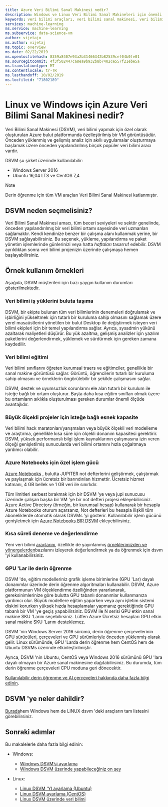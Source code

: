 ```yaml
---
title: Azure Veri Bilimi Sanal Makinesi nedir?
description: Windows ve Linux Veri Bilimi Sanal Makineleri için önemli analiz senaryoları ve bileşenler.
keywords: veri bilimi araçları, veri bilimi sanal makinesi, veri bilimi için araçlar, linux veri bilimi
services: machine-learning
ms.service: machine-learning
ms.subservice: data-science-vm
author: vijetajo
ms.author: vijetaj
ms.topic: overview
ms.date: 02/22/2019
ms.openlocfilehash: 8359a8407e93a2b31466342b82539cef04b0fe01
ms.sourcegitcommit: 4f3f502447ca8ea9b932b8b7402ce557f21ebe5a
ms.translationtype: MT
ms.contentlocale: tr-TR
ms.lasthandoff: 10/02/2019
ms.locfileid: "71802189"
---
```

# <a name="what-is-the-azure-data-science-virtual-machine-for-linux-and-windows"></a>Linux ve Windows için Azure Veri Bilimi Sanal Makinesi nedir?

Veri Bilimi Sanal Makinesi (DSVM), veri bilimi yapmak için özel olarak oluşturulan Azure bulut platformunda özelleştirilmiş bir VM görüntüsüdür. Önceden yüklenmiş ve gelişmiş analiz için akıllı uygulamalar oluşturmaya başlamak üzere önceden yapılandırılmış birçok popüler veri bilimi aracı vardır. 

DSVM şu şirket üzerinde kullanılabilir:
+ Windows Server 2016
+ Ubuntu 16,04 LTS ve CentOS 7,4

> [!NOTE]
> Derin öğrenme için tüm VM araçları Veri Bilimi Sanal Makinesi katlanmıştır. 


## <a name="why-choose-the-dsvm"></a>DSVM neden seçmelisiniz?
Veri Bilimi Sanal Makinesi amacı, tüm beceri seviyeleri ve sektör genelinde, önceden yapılandırılmış bir veri bilimi ortamı sayesinde veri uzmanları sağlamaktır. Kendi kendinize benzer bir çalışma alanı kullanmak yerine, bir DSVM sağlayabilirsiniz. Bu seçenek, yükleme, yapılandırma ve paket yönetim işlemlerinde günlerinizi veya hatta _haftaları_ tasarruf edebilir. DSVM ayrıldıktan sonra veri bilimi projenizin üzerinde çalışmaya hemen başlayabilirsiniz.

## <a name="sample-use-cases"></a>Örnek kullanım örnekleri

Aşağıda, DSVM müşterileri için bazı yaygın kullanım durumları gösterilmektedir.

### <a name="moving-data-science-workloads-to-the-cloud"></a>Veri bilimi iş yüklerini buluta taşıma

DSVM, bir ekipte bulunan tüm veri bilimlerinin denemeleri doğrulamak ve işbirliğini yükseltmek için tutarlı bir kuruluma sahip olmasını sağlamak üzere yerel masaüstlerini yönetilen bir bulut Desktop ile değiştirmek isteyen veri bilimi ekipleri için bir temel yapılandırma sağlar. Ayrıca, sysadmin yükünü azaltarak maliyetleri düşürür. Bu yük azaltma, gelişmiş analizler için yazılım paketlerini değerlendirmek, yüklemek ve sürdürmek için gereken zamana kaydedilir.

### <a name="data-science-training-and-education"></a>Veri bilimi eğitimi
Veri bilimi sınıflarını öğreten kurumsal traers ve eğitimciler, genellikle bir sanal makine görüntüsü sağlar. Görüntü, öğrencilerin tutarlı bir kuruluma sahip olmasını ve örneklerin öngörülebilir bir şekilde çalışmasını sağlar. 

DSVM, destek ve uyumsuzluk sorunlarını ele alan tutarlı bir kurulum ile isteğe bağlı bir ortam oluşturur. Başta daha kısa eğitim sınıfları olmak üzere bu ortamların sıklıkla oluşturulması gereken durumlar önemli ölçüde avantajlıdır.

### <a name="on-demand-elastic-capacity-for-large-scale-projects"></a>Büyük ölçekli projeler için isteğe bağlı esnek kapasite
Veri bilimi hack maratonları/yarışmaları veya büyük ölçekli veri modelleme ve araştırma, genellikle kısa süre için ölçekli donanım kapasitesi gerektirir. DSVM, yüksek performanslı bilgi işlem kaynaklarının çalışmasına izin veren ölçeği genişletilmiş sunucularda veri bilimi ortamını hızla çoğaltmaya yardımcı olabilir.

### <a name="custom-compute-power-for-azure-notebooks"></a>Azure Notebooks için özel işlem gücü
[Azure Notebooks](../../notebooks/azure-notebooks-overview.md) , bulutta JUPITER not defterlerini geliştirmek, çalıştırmak ve paylaşmak için ücretsiz bir barındırılan hizmettir. Ücretsiz hizmet katmanı, 4 GB bellek ve 1 GB veri ile sınırlıdır. 

Tüm limitleri serbest bırakmak için bir DSVM 'ye veya jupi sunucusu üzerinde çalışan başka bir VM 'ye bir not defteri projesi ekleyebilirsiniz. Azure Active Directory (örneğin, bir kurumsal hesap) kullanarak bir hesapla Azure Notebooks oturum açarsanız, Not defterleri bu hesapla ilişkili tüm aboneliklerde otomatik olarak DSVMs 'yi gösterir. Kullanılabilir işlem gücünü genişletmek için [Azure Notebooks BIR DSVM](../../notebooks/configure-manage-azure-notebooks-projects.md#compute-tier) ekleyebilirsiniz.

### <a name="short-term-experimentation-and-evaluation"></a>Kısa süreli deneme ve değerlendirme
Yeni veri bilimi [araçlarını](./tools-included.md), özellikle de yayınlanmış [örneklerimizden ve yönergelerden](./dsvm-samples-and-walkthroughs.md)bazılarını izleyerek değerlendirmek ya da öğrenmek için dsvm 'yi kullanabilirsiniz.


### <a name="deep-learning-with-gpus"></a>GPU 'Lar ile derin öğrenme
DSVM 'de, eğitim modelleriniz grafik işleme birimlerine (GPU 'Lar) dayalı donanımlar üzerinde derin öğrenme algoritmaları kullanabilir. DSVM, Azure platformunun VM ölçeklendirme özelliğinden yararlanarak, gereksinimlerinize göre bulutta GPU tabanlı donanımlar kullanmanıza yardımcı olur. Büyük modellere eğitim yaparken veya aynı işletim sistemi diskini korurken yüksek hızda hesaplamalar yapmanız gerektiğinde GPU tabanlı bir VM 'ye geçiş yapabilirsiniz. DSVM ile N serisi GPU etkin sanal makine SKU 'Larını seçebilirsiniz. Lütfen Azure Ücretsiz hesapları GPU etkin sanal makine SKU 'Larını desteklemez.

DSVM 'nin Windows Server 2016 sürümü, derin öğrenme çerçevelerinin GPU sürücüleri, çerçeveleri ve GPU sürümleriyle önceden yüklenmiş olarak gelir. Linux sürümünde, GPU 'Larda derin öğrenme hem CentOS hem de Ubuntu DSVMs üzerinde etkinleştirilmiştir. 

Ayrıca, DSVM 'nin Ubuntu, CentOS veya Windows 2016 sürümünü GPU 'lara dayalı olmayan bir Azure sanal makinesine dağıtabilirsiniz. Bu durumda, tüm derin öğrenme çerçeveleri CPU moduna geri dönecektir.
 
[Kullanılabilir derin öğrenme ve AI çerçeveleri hakkında daha fazla bilgi edinin](dsvm-deep-learning-ai-frameworks.md).

<a name="included"></a>

## <a name="whats-included-on-the-dsvm"></a>DSVM 'ye neler dahildir?

[Burada](tools-included.md)hem Windows hem de LINUX dsvm 'deki araçların tam listesini görebilirsiniz.

## <a name="next-steps"></a>Sonraki adımlar

Bu makalelerle daha fazla bilgi edinin:

+ Windows:
  + [Windows DSVM’si ayarlama](provision-vm.md)
  + [Windows DSVM üzerinde yapabileceğiniz on şey](vm-do-ten-things.md)

+ Linux:
  + [Linux DSVM 'YI ayarlama (Ubuntu)](dsvm-ubuntu-intro.md)
  + [Linux DSVM ayarlama (CentOS)](linux-dsvm-intro.md)
  + [Linux DSVM üzerinde veri bilimi](linux-dsvm-walkthrough.md)
